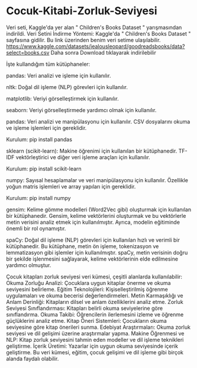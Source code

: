 # Cocuk-Kitabi-Zorluk-Seviyesi
Veri seti, Kaggle'da yer alan " Children's Books Dataset " yarışmasından indirildi.
Veri Setini İndirme Yöntemi:
Kaggle'da " Children's Books Dataset " sayfasına gidilir.
Bu link üzerinden benim veri setime ulaşılabilir.
https://www.kaggle.com/datasets/jealousleopard/goodreadsbooks/data?select=books.csv
Daha sonra Download tıklayarak indirilebilir

İşte kullandığım tüm kütüphaneler:

pandas: Veri analizi ve işleme için kullanılır.

nltk: Doğal dil işleme (NLP) görevleri için kullanılır.

matplotlib: Veriyi görselleştirmek için kullanılır.

seaborn: Veriyi görselleştirmede yardımcı olmak için kullanılır.

pandas: Veri analizi ve manipülasyonu için kullanılır. CSV dosyalarını okuma ve işleme işlemleri için gereklidir.

Kurulum: pip install pandas

sklearn (scikit-learn): Makine öğrenimi için kullanılan bir kütüphanedir. TF-IDF vektörleştirici ve diğer veri işleme araçları için kullanılır.

Kurulum: pip install scikit-learn

numpy: Sayısal hesaplamalar ve veri manipülasyonu için kullanılır. Özellikle yoğun matris işlemleri ve array yapıları için gereklidir.

Kurulum: pip install numpy

gensim: Kelime gömme modelleri (Word2Vec gibi) oluşturmak için kullanılan bir kütüphanedir. Gensim, kelime vektörlerini oluşturmak ve bu vektörlerle metin verisini analiz etmek için kullanılmıştır. Ayrıca, modelin eğitiminde önemli bir rol oynamıştır.

spaCy: Doğal dil işleme (NLP) görevleri için kullanılan hızlı ve verimli bir kütüphanedir. Bu kütüphane, metin ön işleme, tokenizasyon ve lemmatizasyon gibi işlemler için kullanılmıştır. spaCy, metin verisinin doğru bir şekilde işlenmesini sağlayarak, kelime vektörlerinin elde edilmesine yardımcı olmuştur.

Çocuk kitapları zorluk seviyesi veri kümesi, çeşitli alanlarda kullanılabilir:
Okuma Zorluğu Analizi: Çocuklara uygun kitaplar önerme ve okuma seviyesini belirleme.
Eğitim Teknolojileri: Kişiselleştirilmiş öğrenme uygulamaları ve okuma becerisi değerlendirmeleri.
Metin Karmaşıklığı ve Anlam Derinliği: Kitapların dilsel ve anlam özelliklerini analiz etme.
Zorluk Seviyesi Sınıflandırması: Kitapları belirli okuma seviyelerine göre sınıflandırma.
Okuma Takibi: Öğrencilerin ilerlemesini izleme ve öğrenme güçlüklerini analiz etme.
Kitap Öneri Sistemleri: Çocukların okuma seviyesine göre kitap önerileri sunma.
Edebiyat Araştırmaları: Okuma zorluk seviyesi ve dil gelişimi üzerine araştırmalar yapma.
Makine Öğrenmesi ve NLP: Kitap zorluk seviyesini tahmin eden modeller ve dil işleme teknikleri geliştirme.
İçerik Üretimi: Yazarlar için uygun okuma seviyesinde içerik geliştirme.
Bu veri kümesi, eğitim, çocuk gelişimi ve dil işleme gibi birçok alanda faydalı olabilir.
